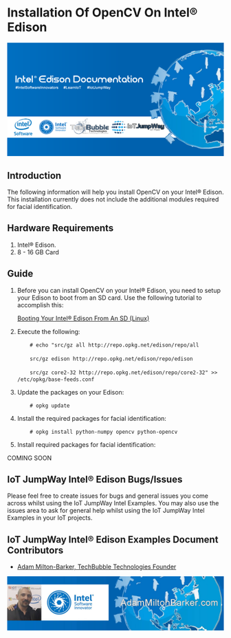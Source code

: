 # Installation Of OpenCV On Intel® Edison

![IoT JumpWay Docs](../../images/Docs/Intel-Edison-Documentation.png)

## Introduction

The following information will help you install OpenCV on your Intel® Edison. This installation currently does not include the additional modules required for facial identification.

## Hardware Requirements

1. Intel® Edison.
2. 8 - 16 GB Card

## Guide

1. Before you can install OpenCV on your Intel® Edison, you need to setup your Edison to boot from an SD card. Use the following tutorial to accomplish this:

    [Booting Your Intel® Edison From An SD (Linux)](https://github.com/iotJumpway/IoT-JumpWay-Intel-Examples/blob/master/Intel-Edison/_DOCS/1-Booting-From-SD-Linux.md "Booting Your Intel® Edison From An SD (Linux)")

2. Execute the following:

    ```
        # echo "src/gz all http://repo.opkg.net/edison/repo/all

        src/gz edison http://repo.opkg.net/edison/repo/edison

        src/gz core2-32 http://repo.opkg.net/edison/repo/core2-32" >> /etc/opkg/base-feeds.conf
    ```

3. Update the packages on your Edison:

    ```
        # opkg update
    ```

4. Install the required packages for facial identification:

    ```
        # opkg install python-numpy opencv python-opencv
    ```

5. Install required packages for facial identification:

COMING SOON

## IoT JumpWay Intel® Edison Bugs/Issues

Please feel free to create issues for bugs and general issues you come across whilst using the IoT JumpWay Intel Examples. You may also use the issues area to ask for general help whilst using the IoT JumpWay Intel Examples in your IoT projects.

## IoT JumpWay Intel® Edison Examples Document Contributors

- [Adam Milton-Barker, TechBubble Technologies Founder](https://github.com/iotJumpway "Adam Milton-Barker, TechBubble Technologies Founder")

![Adam Milton-Barker,  Intel Software Innovator](../../images/main/Intel-Software-Innovator.jpg)
